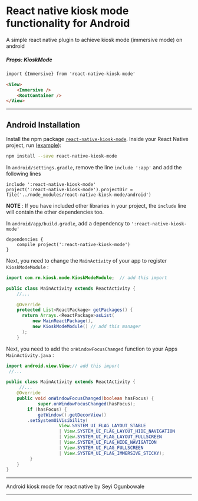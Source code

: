 # React native kiosk mode functionality for Android

A simple react native plugin to achieve kiosk mode (immersive mode) on android


##### Props: KioskMode

```html
import {Immersive} from 'react-native-kiosk-mode'

<View>
    <Immersive />
    <RootContainer />
</View>
```

------------

## Android Installation

Install the npm package [`react-native-kiosk-mode`](https://www.npmjs.com/package/react-native-kiosk-mode). Inside your React Native project, run ([example](https://github.com/sciphergfx/react-native-kiosk-mode/tree/master/example)):
```bash
npm install --save react-native-kiosk-mode
```

In `android/settings.gradle`, remove the line `include ':app'` and add the following lines
```
include ':react-native-kiosk-mode'
project(':react-native-kiosk-mode').projectDir = file('../node_modules/react-native-kiosk-mode/android')
```
**NOTE** : If you have included other libraries in your project, the `include` line will contain the other dependencies too.

In `android/app/build.gradle`, add a dependency to `':react-native-kiosk-mode'`

```
dependencies {
    compile project(':react-native-kiosk-mode')
}
```

Next, you need to change the `MainActivity` of your app to register `KioskModeModule` :
```java
import com.rn.kiosk.mode.KioskModeModule;  // add this import

public class MainActivity extends ReactActivity {
    //...

    @Override
    protected List<ReactPackage> getPackages() {
      return Arrays.<ReactPackage>asList(
          new MainReactPackage(),
          new KioskModeModule() // add this manager
      );
    }
```
Next, you need to add the `onWindowFocusChanged` function to your Apps `MainActivity.java` :
```java
import android.view.View;// add this import
 //...

public class MainActivity extends ReactActivity {
     //...
    @Override
    public void onWindowFocusChanged(boolean hasFocus) {
            super.onWindowFocusChanged(hasFocus);
        if (hasFocus) {
            getWindow().getDecorView()
        .setSystemUiVisibility(
                    View.SYSTEM_UI_FLAG_LAYOUT_STABLE
                    | View.SYSTEM_UI_FLAG_LAYOUT_HIDE_NAVIGATION
                    | View.SYSTEM_UI_FLAG_LAYOUT_FULLSCREEN
                    | View.SYSTEM_UI_FLAG_HIDE_NAVIGATION
                    | View.SYSTEM_UI_FLAG_FULLSCREEN
                    | View.SYSTEM_UI_FLAG_IMMERSIVE_STICKY);
         }
    }
}
```

---

Android kiosk mode for react native by Seyi Ogunbowale

---
